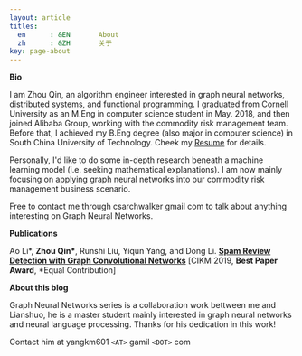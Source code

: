 ```yaml
---
layout: article
titles:
  en      : &EN       About
  zh      : &ZH       关于
key: page-about
---
```



**Bio**

I am Zhou Qin, an algorithm engineer interested in graph neural networks, distributed systems, and functional programming. I graduated from Cornell University as an M.Eng in computer science student in May. 2018, and then joined Alibaba Group, working with the commodity risk management team. Before that, I achieved my B.Eng degree (also major in computer science) in South China University of Technology. Cheek my [Resume](https://github.com/archwalker/archwalker.github.io/blob/master/_posts/Curriculum_Vitae.pdf) for details.

Personally, I'd like to do some in-depth research beneath a machine learning model (i.e. seeking mathematical explanations). I am now mainly focusing on applying graph neural networks into our commodity risk management business scenario.

Free to contact me through csarchwalker <AT> gmail <DOT> com to talk about anything interesting on Graph Neural Networks.



**Publications**

Ao Li\*, __Zhou Qin\*__, Runshi Liu, Yiqun Yang, and Dong Li. [**Spam Review Detection with Graph Convolutional Networks**](https://arxiv.org/abs/1908.10679) [CIKM 2019, **Best Paper Award**, \*Equal Contribution]



**About this blog**

Graph Neural Networks series is a collaboration work bettween me and Lianshuo, he is a master student mainly interested in graph neural networks and neural language processing. Thanks for his dedication in this work!

Contact him at yangkm601 `<AT>` gamil `<DOT>` com
